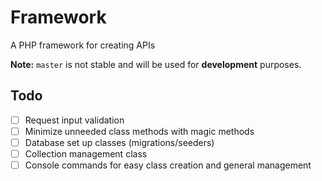 # Framework
A PHP framework for creating APIs

**Note:** `master` is not stable and will be used for **development** purposes.

## Todo
- [ ] Request input validation
- [ ] Minimize unneeded class methods with magic methods
- [ ] Database set up classes (migrations/seeders)
- [ ] Collection management class
- [ ] Console commands for easy class creation and general management
